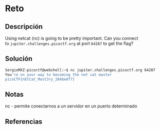 # Reto
## Descripción
Using netcat (nc) is going to be pretty important. Can you connect to `jupiter.challenges.picoctf.org` at port `64287` to get the flag?
## Solución
```bash
SergioMXZ-picoctf@webshell:~$ nc jupiter.challenges.picoctf.org 64287
You're on your way to becoming the net cat master
picoCTF{nEtCat_Mast3ry_284be8f7}
```
## Notas
nc - permite conectarnos a un servidor en un puerto determinado
## Referencias
